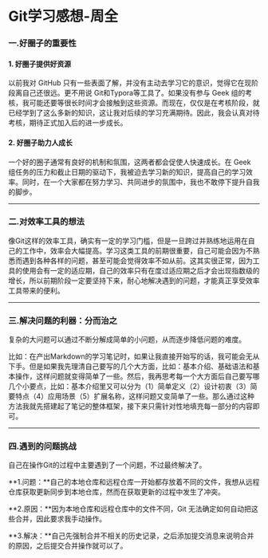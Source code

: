 # Git学习感想-周全

### 一.好圈子的重要性

#### **1. 好圈子提供好资源**

以前我对 GitHub 只有一些表面了解，并没有主动去学习它的意识，觉得它在现阶段离自己还很远。更不用说 Git和Typora等工具了。如果没有参与 Geek 组的考核，我可能还要等很长时间才会接触到这些资源。而现在，仅仅是在考核阶段，就已经学到了这么多新的知识，这让我对后续的学习充满期待。因此，我会认真对待考核，期待正式加入后的进一步成长。

#### **2. 好圈子助力人成长**

一个好的圈子通常有良好的机制和氛围，这两者都会促使人快速成长。在 Geek 组任务的压力和截止日期的驱动下，我被迫去学习新的知识，提高自己的学习效率。同时，在一个大家都在努力学习、共同进步的氛围中，我也不敢停下提升自我的脚步。

---

### 二.对效率工具的想法

像Git这样的效率工具，确实有一定的学习门槛，但是一旦跨过并熟练地运用在自己的工作中，效率会大幅提高。学习这类工具的前期很重要，自己可能会因为不熟悉而遇到各种各样的问题，甚至可能会觉得效率不如从前。这其实很正常，因为工具的使用会有一定的适应期，自己的效率只有在度过适应期之后才会出现指数级的增长，所以前期阶段一定要坚持下来，耐心地解决遇到的问题，才能真正享受效率工具带来的便利。

***

### 三.解决问题的利器：分而治之

复杂的大问题可以通过不断分解成简单的小问题，从而逐步降低问题的难度。

比如：在产出Markdown的学习笔记时，如果让我直接开始写的话，我可能会无从下手。但是如果我先理清自己要写的几个大方面，比如：基本介绍、基础语法和基本操作，这样问题就变得简单了一些。然后，我再思考每一个大方面后自己要写哪几个小要点，比如：基本介绍里又可以分为（1）简单定义（2）设计初衷（3）简要特点（4）应用场景（5）扩展名称，这样问题又变简单了一些。那么通过这种方法我就先搭建起了笔记的整体框架，接下来只需针对性地填充每一部分的内容即可。

***

### 四.遇到的问题挑战

自己在操作Git的过程中主要遇到了一个问题，不过最终解决了。

**1.问题：**自己的本地仓库和远程仓库一开始都存放着不同的文件，我想从远程仓库获取更新同步到本地仓库，然而在获取更新的过程中发生了冲突。

**2.原因：**因为本地仓库和远程仓库中的文件不同，Git 无法确定如何自动把这些合并，因此要求我手动操作。

**3.解决：**自己先强制合并不相关的历史记录，之后添加提交消息来说明合并的原因，之后提交合并操作就可以了。